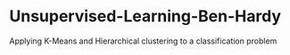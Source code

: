 # Unsupervised-Learning-Ben-Hardy
Applying K-Means and Hierarchical clustering to a classification problem
